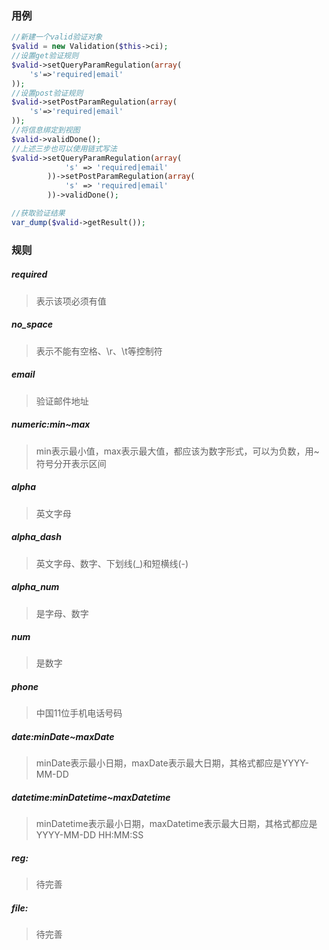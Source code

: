 ### 用例

``` PHP
//新建一个valid验证对象
$valid = new Validation($this->ci);
//设置get验证规则
$valid->setQueryParamRegulation(array(
    's'=>'required|email'
));
//设置post验证规则
$valid->setPostParamRegulation(array(
    's'=>'required|email'
));
//将信息绑定到视图
$valid->validDone();
//上述三步也可以使用链式写法
$valid->setQueryParamRegulation(array(
            's' => 'required|email'
        ))->setPostParamRegulation(array(
            's' => 'required|email'
        ))->validDone();

//获取验证结果
var_dump($valid->getResult());
```

### 规则
##### required
>表示该项必须有值

##### no_space
>表示不能有空格、\r、\t等控制符

##### email
>验证邮件地址

##### numeric:min~max
>min表示最小值，max表示最大值，都应该为数字形式，可以为负数，用~符号分开表示区间

##### alpha
>英文字母

##### alpha_dash
>英文字母、数字、下划线(_)和短横线(-)

##### alpha_num
>是字母、数字

##### num
>是数字

##### phone
>中国11位手机电话号码

##### date:minDate~maxDate
>minDate表示最小日期，maxDate表示最大日期，其格式都应是YYYY-MM-DD

##### datetime:minDatetime~maxDatetime
>minDatetime表示最小日期，maxDatetime表示最大日期，其格式都应是YYYY-MM-DD HH:MM:SS

##### reg:
>待完善

##### file:
>待完善





